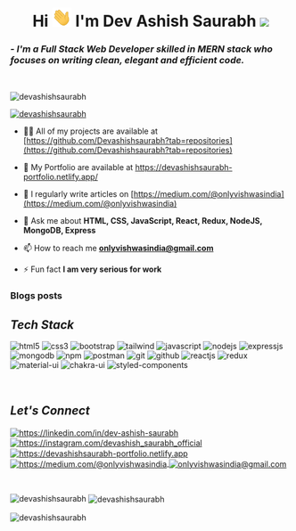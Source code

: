 <!----------------------------------- Heading Section ------------------------------------>
<h1 align="center">
    Hi
    <img src="https://raw.githubusercontent.com/ABSphreak/ABSphreak/master/gifs/Hi.gif" width="35">
    I'm Dev Ashish Saurabh
    <img src="https://camo.githubusercontent.com/d3359cb00ab0b5ed8f2e1fe3fceb4fbaf3b614340f8c0db99c17b9f50b351770/68747470733a2f2f656d6f6a69732e736c61636b6d6f6a69732e636f6d2f656d6f6a69732f696d616765732f313533313834393433302f343234362f626c6f622d73756e676c61737365732e6769663f31353331383439343330" width="35">
</h1>



<!----------------------------------- About Section ------------------------------------>

<h3>
    <i>- I'm a Full Stack Web Developer skilled in MERN stack who focuses on writing clean, elegant and efficient code.</i>
</h3>
</br>
<p align="left"><img src="https://komarev.com/ghpvc/?username=devashishsaurabh&label=Profile%20views&color=0e75b6&style=flat" alt="devashishsaurabh" /></p>

<p align="left"> <a href="https://github.com/ryo-ma/github-profile-trophy"><img src="https://github-profile-trophy.vercel.app/?username=devashishsaurabh" alt="devashishsaurabh" /></a> </p>

- 👨‍💻 All of my projects are available at [https://github.com/Devashishsaurabh?tab=repositories](https://github.com/Devashishsaurabh?tab=repositories)

- 👲 My Portfolio are available at https://devashishsaurabh-portfolio.netlify.app/

- 📝 I regularly write articles on [https://medium.com/@onlyvishwasindia](https://medium.com/@onlyvishwasindia)

- 💬 Ask me about **HTML, CSS, JavaScript, React, Redux, NodeJS, MongoDB, Express**

- 📫 How to reach me **onlyvishwasindia@gmail.com**

- ⚡ Fun fact **I am very serious for work**

### Blogs posts
<!-- BLOG-POST-LIST:START -->
<!-- BLOG-POST-LIST:END -->


<!----------------------------------- Tech Stack Section ------------------------------------>

<h2><i>Tech Stack</i></h2>

<p>
    <img src="https://img.shields.io/badge/HTML5-E34F26?style=for-the-badge&logo=html5&logoColor=white" alt="html5" />
    <img src="https://img.shields.io/badge/CSS3-1572B6?style=for-the-badge&logo=css3&logoColor=white" alt="css3" />
    <img src="https://img.shields.io/badge/Bootstrap-563D7C?style=for-the-badge&logo=bootstrap&logoColor=white" alt="bootstrap" />
    <img src="https://img.shields.io/badge/Tailwind_CSS-38B2AC?style=for-the-badge&logo=tailwind-css&logoColor=white" alt="tailwind" />
    <img src="https://img.shields.io/badge/JavaScript-323330?style=for-the-badge&logo=javascript&logoColor=F7DF1E" alt="javascript" />
    <img src="https://img.shields.io/badge/Node.js-339933?style=for-the-badge&logo=nodedotjs&logoColor=white" alt="nodejs" />
    <img src="https://img.shields.io/badge/Express.js-000000?style=for-the-badge&logo=express&logoColor=white" alt="expressjs" />
    <img src="https://img.shields.io/badge/MongoDB-4EA94B?style=for-the-badge&logo=mongodb&logoColor=white" alt="mongodb" />
    <img src="https://img.shields.io/badge/npm-CB3837?style=for-the-badge&logo=npm&logoColor=white" alt="npm" />
    <img src="https://img.shields.io/badge/Postman-FF6C37?style=for-the-badge&logo=Postman&logoColor=white" alt="postman" />
    <img src="https://img.shields.io/badge/Git-f44d27?style=for-the-badge&logo=git&logoColor=white" alt="git" />
    <img src="https://img.shields.io/badge/GitHub-100000?style=for-the-badge&logo=github&logoColor=white" alt="github" />
    <img src="https://img.shields.io/badge/React-20232A?style=for-the-badge&logo=react&logoColor=61DAFB" alt="reactjs" />
    <img src="https://img.shields.io/badge/Redux-593D88?style=for-the-badge&logo=redux&logoColor=white" alt="redux" />
    <img src="https://img.shields.io/badge/Material%20UI-007FFF?style=for-the-badge&logo=mui&logoColor=white" alt="material-ui" />
    <img src="https://img.shields.io/badge/Chakra%20UI-3bc7bd?style=for-the-badge&logo=chakraui&logoColor=white" alt="chakra-ui" />
    <img src="https://img.shields.io/badge/styled--components-DB7093?style=for-the-badge&logo=styled-components&logoColor=white" alt="styled-components" />
</p>
<br>

<!----------------------------------- Social Media Links Section ------------------------------------>

<h2><i>Let's Connect</i></h2>


<p align="left">
    <a href="https://linkedin.com/in/dev-ashish-saurabh">
        <img align="center" src="https://img.shields.io/badge/LinkedIn-0077B5?style=for-the-badge&logo=linkedin&logoColor=white" alt="https://linkedin.com/in/dev-ashish-saurabh" />
    </a>
    <a href="https://instagram.com/devashish_saurabh_official">
        <img align="center" src="https://img.shields.io/badge/Instagram-1DA1F2?style=for-the-badge&logo=instagram&logoColor=white" alt="https://instagram.com/devashish_saurabh_official" />
    </a>
    <a href="https://devashishsaurabh-portfolio.netlify.app/">
        <img align="center" src="https://img.shields.io/badge/Portfolio-18A303?style=for-the-badge&logo=ionic&logoColor=white" alt="https://devashishsaurabh-portfolio.netlify.app" />
    </a>
     <a href="https://medium.com/@onlyvishwasindia">
        <img align="center" src="https://img.shields.io/badge/Medium-18A303?style=for-the-badge&logo=medium&logoColor=white" alt="https://medium.com/@onlyvishwasindia" />
    </a>
    <a title="onlyvishwasindia@gmail.com" href="mailto:onlyvishwasindia@gmail.com">
        <img align="center" src="https://img.shields.io/badge/Gmail-D14836?style=for-the-badge&logo=gmail&logoColor=white" alt="onlyvishwasindia@gmail.com" />
    </a>
</p>
<br>

<p><img align="left" src="https://github-readme-stats.vercel.app/api/top-langs?username=devashishsaurabh&show_icons=true&locale=en&layout=compact" alt="devashishsaurabh" /></p>

<p>&nbsp;<img align="center" src="https://github-readme-stats.vercel.app/api?username=devashishsaurabh&show_icons=true&locale=en" alt="devashishsaurabh" /></p>

<p><img align="center" src="https://github-readme-streak-stats.herokuapp.com/?user=devashishsaurabh&" alt="devashishsaurabh" /></p>

